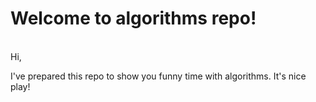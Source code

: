 <h1>Welcome to algorithms repo!</h1>
</br>
Hi, </br>
<p>I've prepared this repo to show you funny time with algorithms. It's nice play! 
